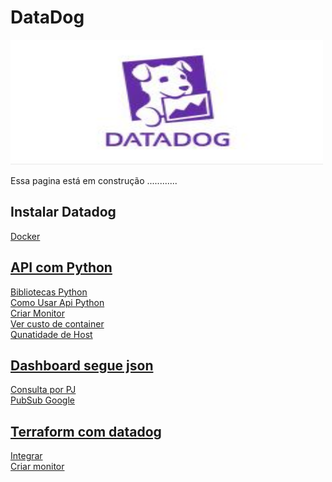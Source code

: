 # DataDog
 

<img src="https://github.com/tbarcelar/DataDog/blob/main/datadog-log.JPG" width="500" height="200">



Essa pagina está em construção ............

## Instalar Datadog 
<a href="https://github.com/tbarcelar/DataDog/blob/main/instalacao/linux Linux">  
Docker <a href="https://github.com/tbarcelar/DataDog/blob/main/instalacao/docker">


## API com Python
Bibliotecas Python <a href='https://github.com/tbarcelar/DataDog/blob/main/apidatadog/o%20que%20instalar%20no%20python'>  
Como Usar Api Python <a href="https://github.com/tbarcelar/DataDog/tree/main/apidatadog">   
Criar Monitor <a href='https://github.com/tbarcelar/DataDog/blob/main/apidatadog/criar%20monitor.py'>  
Ver custo de container <a href='https://github.com/tbarcelar/DataDog/blob/main/apidatadog/ver%20custo%20por%20hora%20de%20container'>  
Qunatidade de Host <a href='https://github.com/tbarcelar/DataDog/blob/main/apidatadog/ver%20quantidades%20de%20host%20no%20ambiente'>  


## Dashboard segue json

<a href='https://github.com/tbarcelar/DataDog/blob/main/dashboard/dash%20consulta%20pj'> Consulta por PJ  
PubSub Google <a href='https://github.com/tbarcelar/DataDog/blob/main/dashboard/pubsub%20google'>


##  Terraform com datadog

<a href='https://github.com/tbarcelar/DataDog/blob/main/terraform%20no%20datadog/terraform%20como%20logar%20no%20datadog'> Integrar  
Criar monitor <a href='https://github.com/tbarcelar/DataDog/blob/main/terraform%20no%20datadog/criar%20monitor'>


